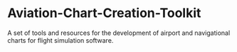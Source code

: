 # Aviation-Chart-Creation-Toolkit
A set of tools and resources for the development of airport and navigational charts for flight simulation software.
